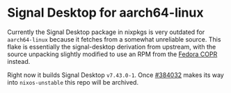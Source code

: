 # Signal Desktop for aarch64-linux

Currently the Signal Desktop package in nixpkgs is very outdated for
`aarch64-linux` because it fetches from a somewhat unreliable source. This
flake is essentially the signal-desktop derivation from upstream, with the
source unpacking slightly modified to use an RPM from the [Fedora
COPR](https://copr.fedorainfracloud.org/coprs/useidel/signal-desktop/builds/)
instead.

Right now it builds Signal Desktop `v7.43.0-1`. Once
[#384032](https://nixpk.gs/pr-tracker.html?pr=384032) makes its way into
`nixos-unstable` this repo will be archived.
